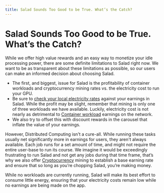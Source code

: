```yaml
---
title: Salad Sounds Too Good to be True. What’s the Catch?
---
```


# Salad Sounds Too Good to be True. What’s the Catch?

While we offer high value rewards and an easy way to monetize your idle processing power, there are some definite
limitations to Salad right now. We want to be as transparent about these limitations as possible, so our users can make
an informed decision about choosing Salad.

- The first, and biggest, issue for Salad is the profitability of container workloads and cryptocurrency mining rates
  vs. the electricity cost to run your GPU.
- Be sure to [check your local electricity rates](http://powertochoose.org/) against your earnings in Salad. While the
  profit may be slight, remember that mining is only one of three workloads we have available. Luckily, electricity cost
  is not nearly as detrimental to [Container workload](https://salad.com/blog/container-workloads/) earnings on the
  network.
- We also try to offset this with discount rewards in the carousel that inflate the value of your earnings.

However, Distributed Computing isn't a cure-all. While running these tasks usually net significantly more in earnings
for users, they aren't always available. Each job runs for a set amount of time, and might not require the entire
user-base to run its course. We imagine it would be exceedingly frustrating to run Salad and not get any jobs during
that time frame, that’s why we also offer
[Cryptocurrency](https://support.salad.com/article/77-what-is-my-machine-actually-mining) mining to establish a base
earning rate and ensure that so long as you’re chopping Salad, you’re making money.

While no workloads are currently running, Salad will make its best effort to consume little energy, ensuring that your
electricity costs remain low while no earnings are being made on the app.
